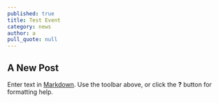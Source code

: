 ```yaml
---
published: true
title: Test Event
category: news
author: a
pull_quote: null
---
```


## A New Post

Enter text in [Markdown](http://daringfireball.net/projects/markdown/). Use the toolbar above, or click the **?** button for formatting help.

